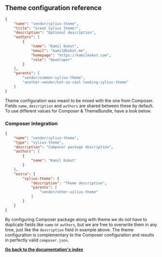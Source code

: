## Theme configuration reference

```json
{
    "name": "vendor/sylius-theme",
    "title": "Great Sylius theme!",
    "description": "Optional description",
    "authors": [
        {
            "name": "Kamil Kokot",
            "email": "kamil@kokot.me",
            "homepage": "https://kamilkokot.com",
            "role": "Developer"
        }
    ],
    "parents": [
        "vendor/common-sylius-theme",
        "another-vendor/not-so-cool-looking-sylius-theme"
    ]
}
```

Theme configuration was meant to be mixed with the one from Composer. Fields `name`, `description` and
`authors` are shared between these by default. To use different values for Composer & ThemeBundle,
have a look below.

### Composer integration

```json
{
    "name": "vendor/sylius-theme",
    "type": "sylius-theme",
    "description": "Composer package description",
    "authors": [
        {
            "name": "Kamil Kokot"
        }
    ],
    "extra": {
        "sylius-theme": {
            "description": "Theme description",
            "parents": [
                "vendor/other-sylius-theme"
            ]
        }
    }
}
```

By configuring Composer package along with theme we do not have to duplicate fields like `name` or `authors`,
but we are free to overwrite them in any time, just like the `description` field in example above.
The theme configuration is complementary to the Composer configuration and results in perfectly valid `composer.json`.

**[Go back to the documentation's index](index.md)**
